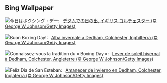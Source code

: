 ## Bing Wallpaper
![](https://www.bing.com/th?id=OHR.BoxingDaySunrise_JA-JP3167199681_UHD.jpg&w=1000)今日はボクシング・デー:&nbsp;&ensp;[デダムでの日の出, イギリス コルチェスター (© George W Johnson/Getty Images)](https://www.bing.com/th?id=OHR.BoxingDaySunrise_JA-JP3167199681_UHD.jpg)
<br><br/>
![](https://www.bing.com/th?id=OHR.BoxingDaySunrise_IT-IT0476849181_UHD.jpg&w=1000)Buon Boxing Day!:&nbsp;&ensp;[Alba invernale a Dedham, Colchester, Inghilterra (© George W Johnson/Getty Images)](https://www.bing.com/th?id=OHR.BoxingDaySunrise_IT-IT0476849181_UHD.jpg)
<br><br/>
![](https://www.bing.com/th?id=OHR.BoxingDaySunrise_FR-FR4883075706_UHD.jpg&w=1000)Connaissez-vous la tradition du « Boxing Day »:&nbsp;&ensp;[Lever de soleil hivernal à Dedham, Colchester, Angleterre (© George W Johnson/Getty Images)](https://www.bing.com/th?id=OHR.BoxingDaySunrise_FR-FR4883075706_UHD.jpg)
<br><br/>
![](https://www.bing.com/th?id=OHR.BoxingDaySunrise_ES-ES5793885538_UHD.jpg&w=1000)Feliz Día de San Esteban:&nbsp;&ensp;[Amanecer de invierno en Dedham, Colchester, Inglaterra (© George W Johnson/Getty Images)](https://www.bing.com/th?id=OHR.BoxingDaySunrise_ES-ES5793885538_UHD.jpg)
<br><br/>

